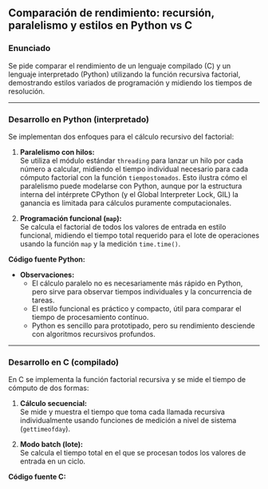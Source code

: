 ## Comparación de rendimiento: recursión, paralelismo y estilos en Python vs C

### Enunciado

Se pide comparar el rendimiento de un lenguaje compilado (C) y un lenguaje interpretado (Python) utilizando la función recursiva factorial, demostrando estilos variados de programación y midiendo los tiempos de resolución.

---

### Desarrollo en Python (interpretado)

Se implementan dos enfoques para el cálculo recursivo del factorial:

1. **Paralelismo con hilos:**  
   Se utiliza el módulo estándar `threading` para lanzar un hilo por cada número a calcular, midiendo el tiempo individual necesario para cada cómputo factorial con la función `tiempostomados`. Esto ilustra cómo el paralelismo puede modelarse con Python, aunque por la estructura interna del intérprete CPython (y el Global Interpreter Lock, GIL) la ganancia es limitada para cálculos puramente computacionales.

2. **Programación funcional (`map`):**  
   Se calcula el factorial de todos los valores de entrada en estilo funcional, midiendo el tiempo total requerido para el lote de operaciones usando la función `map` y la medición `time.time()`.

**Código fuente Python:**


- **Observaciones:**  
  - El cálculo paralelo no es necesariamente más rápido en Python, pero sirve para observar tiempos individuales y la concurrencia de tareas.
  - El estilo funcional es práctico y compacto, útil para comparar el tiempo de procesamiento contínuo.
  - Python es sencillo para prototipado, pero su rendimiento desciende con algoritmos recursivos profundos.

---

### Desarrollo en C (compilado)

En C se implementa la función factorial recursiva y se mide el tiempo de cómputo de dos formas:

1. **Cálculo secuencial:**  
   Se mide y muestra el tiempo que toma cada llamada recursiva individualmente usando funciones de medición a nivel de sistema (`gettimeofday`).

2. **Modo batch (lote):**  
   Se calcula el tiempo total en el que se procesan todos los valores de entrada en un ciclo.

**Código fuente C:**

